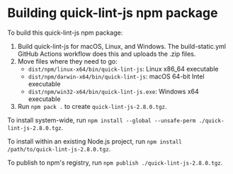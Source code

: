 # Building quick-lint-js npm package

To build this quick-lint-js npm package:

1. Build quick-lint-js for macOS, Linux, and Windows. The build-static.yml GitHub
   Actions workflow does this and uploads the .zip files.
2. Move files where they need to go:
   * `dist/npm/linux-x64/bin/quick-lint-js`: Linux x86_64 executable
   * `dist/npm/darwin-x64/bin/quick-lint-js`: macOS 64-bit Intel executable
   * `dist/npm/win32-x64/bin/quick-lint-js.exe`: Windows x64 executable
3. Run `npm pack .` to create `quick-lint-js-2.8.0.tgz`.

To install system-wide, run
`npm install --global --unsafe-perm ./quick-lint-js-2.8.0.tgz`.

To install within an existing Node.js project, run
`npm install /path/to/quick-lint-js-2.8.0.tgz`.

To publish to npm's registry, run `npm publish ./quick-lint-js-2.8.0.tgz`.
